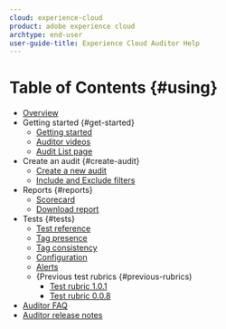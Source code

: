 ```yaml
---
cloud: experience-cloud
product: adobe experience cloud
archtype: end-user
user-guide-title: Experience Cloud Auditor Help
---
```


# Table of Contents {#using}

+ [Overview](overview.md)
+ Getting started {#get-started}
   + [Getting started](get-started/getting-started.md)
   + [Auditor videos](get-started/videos.md)
   + [Audit List page](get-started/audit-list.md)
+ Create an audit {#create-audit}
   + [Create a new audit](create-audit/create-audit.md)
   + [Include and Exclude filters](create-audit/filters.md)
+ Reports {#reports}
   + [Scorecard](reports/scorecard.md)
   + [Download report](reports/t-download-report.md)
+ Tests {#tests}
   + [Test reference](tests/r-test-reference.md)
   + [Tag presence](tests/test-ref-presence.md)
   + [Tag consistency](tests/test-ref-consistency.md)
   + [Configuration](tests/test-ref-cfg.md)
   + [Alerts](tests/test-ref-alerts.md)
   + {Previous test rubrics {#previous-rubrics)
      + [Test rubric 1.0.1](tests/previous-rubrics/test-rubric1-0-1.md)
      + [Test rubric 0.0.8](tests/previous-rubrics/test-rubric1-0.md)
+ [Auditor FAQ](auditor-faq.md)
+ [Auditor release notes](release-notes.md)